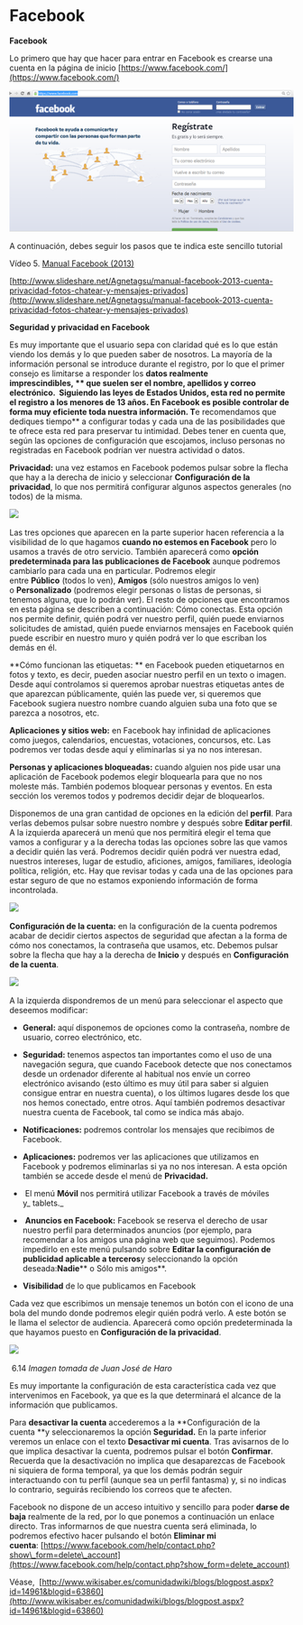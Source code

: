 # Facebook

**Facebook**

Lo primero que hay que hacer para entrar en Facebook es crearse una cuenta en la página de inicio [https://www.facebook.com/](https://www.facebook.com/)


![Página de inicio de facebook](img/face1.png "Página de inicio de facebook")




A continuación, debes seguir los pasos que te indica este sencillo tutorial

Vídeo 5. [Manual Facebook (2013)](https://www.slideshare.net/Agnetagsu/manual-facebook-2013-cuenta-privacidad-fotos-chatear-y-mensajes-privados "Manual Facebook (2013): cuenta, privacidad, fotos, chatear y mensajes privados.")

[http://www.slideshare.net/Agnetagsu/manual-facebook-2013-cuenta-privacidad-fotos-chatear-y-mensajes-privados](http://www.slideshare.net/Agnetagsu/manual-facebook-2013-cuenta-privacidad-fotos-chatear-y-mensajes-privados)

**Seguridad y privacidad en Facebook**

Es muy importante que el usuario sepa con claridad qué es lo que están viendo los demás y lo que pueden saber de nosotros. La mayoría de la información personal se introduce durante el registro, por lo que el primer consejo es limitarse a responder los **datos realmente imprescindibles, ** que suelen ser el nombre, apellidos y correo electrónico.  Siguiendo las leyes de Estados Unidos, esta red **no permite el registro a los menores de 13 años**. En Facebook es posible controlar de forma muy eficiente toda nuestra información. T**e recomendamos que dediques tiempo** a configurar todas y cada una de las posibilidades que te ofrece esta red para preservar tu intimidad. Debes tener en cuenta que, según las opciones de configuración que escojamos, incluso personas no registradas en Facebook podrían ver nuestra actividad o datos.

**Privacidad:** una vez estamos en Facebook podemos pulsar sobre la flecha que hay a la derecha de inicio y seleccionar **Configuración de la privacidad**, lo que nos permitirá configurar algunos aspectos generales (no todos) de la misma.


![](http://www.wikisaber.es/uploadedImages/ComunidadWiki/Blogs/La_web_social_educativa,_Juan_Jos%C3%A9_de_Haro/JH-Seguridad-Facebook-1.jpg)




Las tres opciones que aparecen en la parte superior hacen referencia a la visibilidad de lo que hagamos **cuando no estemos en Facebook** pero lo usamos a través de otro servicio. También aparecerá como **opción predeterminada para las publicaciones de Facebook** aunque podremos cambiarlo para cada una en particular. Podremos elegir entre **Público** (todos lo ven), **Amigos** (sólo nuestros amigos lo ven) o **Personalizado** (podremos elegir personas o listas de personas, si tenemos alguna, que lo podrán ver). El resto de opciones que encontramos en esta página se describen a continuación: Cómo conectas. Esta opción nos permite definir, quién podrá ver nuestro perfil, quién puede enviarnos solicitudes de amistad, quién puede enviarnos mensajes en Facebook quién puede escribir en nuestro muro y quién podrá ver lo que escriban los demás en él.

**Cómo funcionan las etiquetas: ** en Facebook pueden etiquetarnos en fotos y texto, es decir, pueden asociar nuestro perfil en un texto o imagen. Desde aquí controlamos si queremos aprobar nuestras etiquetas antes de que aparezcan públicamente, quién las puede ver, si queremos que Facebook sugiera nuestro nombre cuando alguien suba una foto que se parezca a nosotros, etc.

**Aplicaciones y sitios web:** en Facebook hay infinidad de aplicaciones como juegos, calendarios, encuestas, votaciones, concursos, etc. Las podremos ver todas desde aquí y eliminarlas si ya no nos interesan.

**Personas y aplicaciones bloqueadas:** cuando alguien nos pide usar una aplicación de Facebook podemos elegir bloquearla para que no nos moleste más. También podemos bloquear personas y eventos. En esta sección los veremos todos y podremos decidir dejar de bloquearlos. 

Disponemos de una gran cantidad de opciones en la edición del **perfil**. Para verlas debemos pulsar sobre nuestro nombre y después sobre **Editar perfil**. A la izquierda aparecerá un menú que nos permitirá elegir el tema que vamos a configurar y a la derecha todas las opciones sobre las que vamos a decidir quién las verá. Podremos decidir quién podrá ver nuestra edad, nuestros intereses, lugar de estudio, aficiones, amigos, familiares, ideología política, religión, etc. Hay que revisar todas y cada una de las opciones para estar seguro de que no estamos exponiendo información de forma incontrolada.


![](http://www.wikisaber.es/uploadedImages/ComunidadWiki/Blogs/La_web_social_educativa,_Juan_Jos%C3%A9_de_Haro/JH-Seguridad-Facebook-2.jpg)




**Configuración de la cuenta:** en la configuración de la cuenta podremos acabar de decidir ciertos aspectos de seguridad que afectan a la forma de cómo nos conectamos, la contraseña que usamos, etc. Debemos pulsar sobre la flecha que hay a la derecha de **Inicio** y después en **Configuración de la cuenta**.


![](http://www.wikisaber.es/uploadedImages/ComunidadWiki/Blogs/La_web_social_educativa,_Juan_Jos%C3%A9_de_Haro/JH-Seguridad-Facebook-3.jpg)




A la izquierda dispondremos de un menú para seleccionar el aspecto que deseemos modificar:

*   **General:** aquí disponemos de opciones como la contraseña, nombre de usuario, correo electrónico, etc.

*   **Seguridad:** tenemos aspectos tan importantes como el uso de una navegación segura, que cuando Facebook detecte que nos conectamos desde un ordenador diferente al habitual nos envíe un correo electrónico avisando (esto último es muy útil para saber si alguien consigue entrar en nuestra cuenta), o los últimos lugares desde los que nos hemos conectado, entre otros. Aquí también podremos desactivar nuestra cuenta de Facebook, tal como se indica más abajo.

*   **Notificaciones:** podremos controlar los mensajes que recibimos de Facebook.

*   **Aplicaciones:** podremos ver las aplicaciones que utilizamos en Facebook y podremos eliminarlas si ya no nos interesan. A esta opción también se accede desde el menú de **Privacidad.**

*    El menú **Móvil** nos permitirá utilizar Facebook a través de móviles y_ tablets._

*    **Anuncios en Facebook:** Facebook se reserva el derecho de usar nuestro perfil para determinados anuncios (por ejemplo, para recomendar a los amigos una página web que seguimos). Podemos impedirlo en este menú pulsando sobre **Editar la configuración de publicidad aplicable a terceros**y seleccionando la opción deseada:**Nadie**** o Sólo mis amigos**.

*   **Visibilidad** de lo que publicamos en Facebook

Cada vez que escribimos un mensaje tenemos un botón con el icono de una bola del mundo donde podremos elegir quién podrá verlo. A este botón se le llama el selector de audiencia. Aparecerá como opción predeterminada la que hayamos puesto en **Configuración de la privacidad**.


![](http://www.wikisaber.es/uploadedImages/ComunidadWiki/Blogs/La_web_social_educativa,_Juan_Jos%C3%A9_de_Haro/JH-Seguridad-Facebook-4.jpg)


 6.14 _Imagen tomada de Juan José de Haro_

Es muy importante la configuración de esta característica cada vez que intervenimos en Facebook, ya que es la que determinará el alcance de la información que publicamos.  

Para **desactivar la cuenta** accederemos a la **Configuración de la cuenta **y seleccionaremos la opción **Seguridad.** En la parte inferior veremos un enlace con el texto **Desactivar mi cuenta**. Tras avisarnos de lo que implica desactivar la cuenta, podremos pulsar el botón **Confirmar**. Recuerda que la desactivación no implica que desaparezcas de Facebook ni siquiera de forma temporal, ya que los demás podrán seguir interactuando con tu perfil (aunque sea un perfil fantasma) y, si no indicas lo contrario, seguirás recibiendo los correos que te afecten.

Facebook no dispone de un acceso intuitivo y sencillo para poder **darse de baja** realmente de la red, por lo que ponemos a continuación un enlace directo. Tras informarnos de que nuestra cuenta será eliminada, lo podremos efectivo hacer pulsando el botón **Eliminar mi cuenta**: [https://www.facebook.com/help/contact.php?show\_form=delete\_account](https://www.facebook.com/help/contact.php?show_form=delete_account)

Véase,  [http://www.wikisaber.es/comunidadwiki/blogs/blogpost.aspx?id=14961&blogid=63860](http://www.wikisaber.es/comunidadwiki/blogs/blogpost.aspx?id=14961&blogid=63860)

